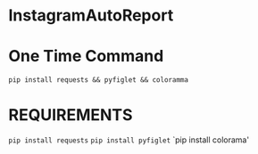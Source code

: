 # InstagramAutoReport

# One Time Command

`pip install requests && pyfiglet && coloramma`

# REQUIREMENTS 
`pip install requests`
`pip install pyfiglet`
`pip install colorama'
